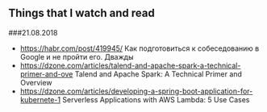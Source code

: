 ## Things that I watch and read 
###21.08.2018
* https://habr.com/post/419945/ Как подготовиться к собеседованию в Google и не пройти его. Дважды
* https://dzone.com/articles/talend-and-apache-spark-a-technical-primer-and-ove Talend and Apache Spark: A Technical Primer and Overview
* https://dzone.com/articles/developing-a-spring-boot-application-for-kubernete-1 Serverless Applications with AWS Lambda: 5 Use Cases 
